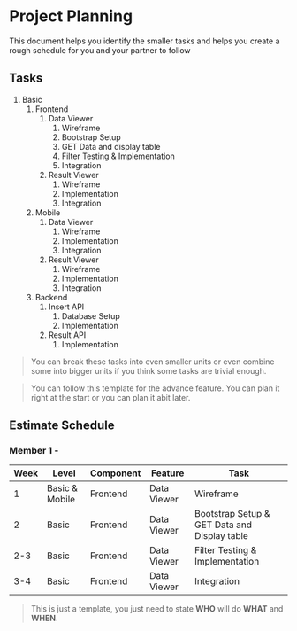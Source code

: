 # Project Planning

This document helps you identify the smaller tasks and helps you create a rough schedule for you and your partner to follow

## Tasks

1. Basic
    1. Frontend
        1. Data Viewer
            1. Wireframe
            2. Bootstrap Setup
            3. GET Data and display table
            4. Filter Testing & Implementation
            5. Integration
        2. Result Viewer
            1. Wireframe
            2. Implementation
            3. Integration
    2. Mobile
        1. Data Viewer
            1. Wireframe
            2. Implementation
            3. Integration
        2. Result Viewer
            1. Wireframe
            2. Implementation
            3. Integration
    3. Backend
        1. Insert API
            1. Database Setup
            2. Implementation
        2. Result API
            1. Implementation

> You can break these tasks into even smaller units or even combine some into bigger units if you think some tasks are trivial enough.

> You can follow this template for the advance feature. You can plan it right at the start or you can plan it abit later.

## Estimate Schedule

### Member 1 - <Jason Lou>

| Week | Level | Component | Feature       | Task           |
| ---- | ----- | --------- | ------------- | -------------- |
| 1    | Basic & Mobile | Frontend  | Data Viewer   | Wireframe |
| 2    | Basic | Frontend  | Data Viewer | Bootstrap Setup & GET Data and Display table |
| 2-3  | Basic | Frontend  | Data Viewer | Filter Testing & Implementation |
| 3-4  | Basic | Frontend  | Data Viewer | Integration |

> This is just a template, you just need to state **WHO** will do **WHAT** and **WHEN**.
